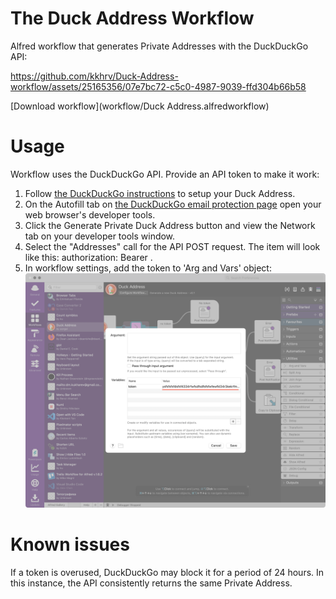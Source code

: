 # The Duck Address Workflow
Alfred workflow that generates Private Addresses with the DuckDuckGo API:

https://github.com/kkhrv/Duck-Address-workflow/assets/25165356/07e7bc72-c5c0-4987-9039-ffd304b66b58

[Download workflow](workflow/Duck Address.alfredworkflow)

# Usage
Workflow uses the DuckDuckGo API. Provide an API token to make it work:
1. Follow [the DuckDuckGo instructions](https://duckduckgo.com/email) to setup your Duck Address.
2. On the Autofill tab on [the DuckDuckGo email protection page](https://duckduckgo.com/email/settings/autofill) open your web browser's developer tools.
3. Click the Generate Private Duck Address button and view the Network tab on your developer tools window.
4. Select the "Addresses" call for the API POST request. The item will look like this: authorization: Bearer <API token>.
5. In workflow settings, add the token to 'Arg and Vars' object:
   
![Arg and Vars](assets/insertToken.png)

# Known issues
If a token is overused, DuckDuckGo may block it for a period of 24 hours. In this instance, the API consistently returns the same Private Address.
